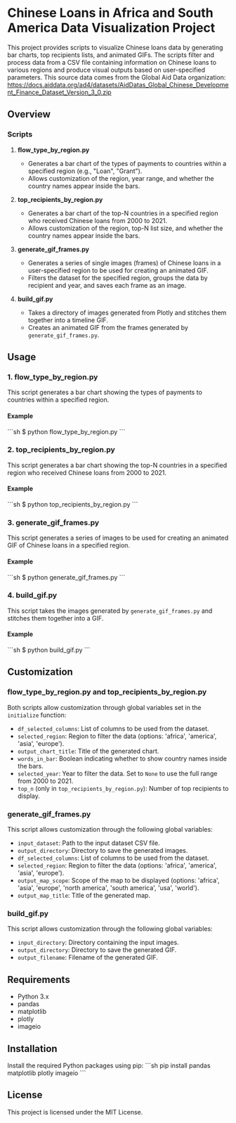 
# Chinese Loans in Africa and South America Data Visualization Project

This project provides scripts to visualize Chinese loans data by generating bar charts, top recipients lists, and animated GIFs. The scripts filter and process data from a CSV file containing information on Chinese loans to various regions and produce visual outputs based on user-specified parameters. This source data comes from the Global Aid Data organization:
https://docs.aiddata.org/ad4/datasets/AidDatas_Global_Chinese_Development_Finance_Dataset_Version_3_0.zip

## Overview

### Scripts

1. **flow_type_by_region.py**
   - Generates a bar chart of the types of payments to countries within a specified region (e.g., "Loan", "Grant").
   - Allows customization of the region, year range, and whether the country names appear inside the bars.

2. **top_recipients_by_region.py**
   - Generates a bar chart of the top-N countries in a specified region who received Chinese loans from 2000 to 2021.
   - Allows customization of the region, top-N list size, and whether the country names appear inside the bars.

3. **generate_gif_frames.py**
   - Generates a series of single images (frames) of Chinese loans in a user-specified region to be used for creating an animated GIF.
   - Filters the dataset for the specified region, groups the data by recipient and year, and saves each frame as an image.

4. **build_gif.py**
   - Takes a directory of images generated from Plotly and stitches them together into a timeline GIF.
   - Creates an animated GIF from the frames generated by `generate_gif_frames.py`.

## Usage

### 1. flow_type_by_region.py

This script generates a bar chart showing the types of payments to countries within a specified region.

#### Example
\`\`\`sh
$ python flow_type_by_region.py
\`\`\`

### 2. top_recipients_by_region.py

This script generates a bar chart showing the top-N countries in a specified region who received Chinese loans from 2000 to 2021.

#### Example
\`\`\`sh
$ python top_recipients_by_region.py
\`\`\`

### 3. generate_gif_frames.py

This script generates a series of images to be used for creating an animated GIF of Chinese loans in a specified region.

#### Example
\`\`\`sh
$ python generate_gif_frames.py
\`\`\`

### 4. build_gif.py

This script takes the images generated by `generate_gif_frames.py` and stitches them together into a GIF.

#### Example
\`\`\`sh
$ python build_gif.py
\`\`\`

## Customization

### flow_type_by_region.py and top_recipients_by_region.py

Both scripts allow customization through global variables set in the `initialize` function:
- `df_selected_columns`: List of columns to be used from the dataset.
- `selected_region`: Region to filter the data (options: 'africa', 'america', 'asia', 'europe').
- `output_chart_title`: Title of the generated chart.
- `words_in_bar`: Boolean indicating whether to show country names inside the bars.
- `selected_year`: Year to filter the data. Set to `None` to use the full range from 2000 to 2021.
- `top_n` (only in `top_recipients_by_region.py`): Number of top recipients to display.

### generate_gif_frames.py

This script allows customization through the following global variables:
- `input_dataset`: Path to the input dataset CSV file.
- `output_directory`: Directory to save the generated images.
- `df_selected_columns`: List of columns to be used from the dataset.
- `selected_region`: Region to filter the data (options: 'africa', 'america', 'asia', 'europe').
- `output_map_scope`: Scope of the map to be displayed (options: 'africa', 'asia', 'europe', 'north america', 'south america', 'usa', 'world').
- `output_map_title`: Title of the generated map.

### build_gif.py

This script allows customization through the following global variables:
- `input_directory`: Directory containing the input images.
- `output_directory`: Directory to save the generated GIF.
- `output_filename`: Filename of the generated GIF.

## Requirements

- Python 3.x
- pandas
- matplotlib
- plotly
- imageio

## Installation

Install the required Python packages using pip:
\`\`\`sh
pip install pandas matplotlib plotly imageio
\`\`\`

## License

This project is licensed under the MIT License.
